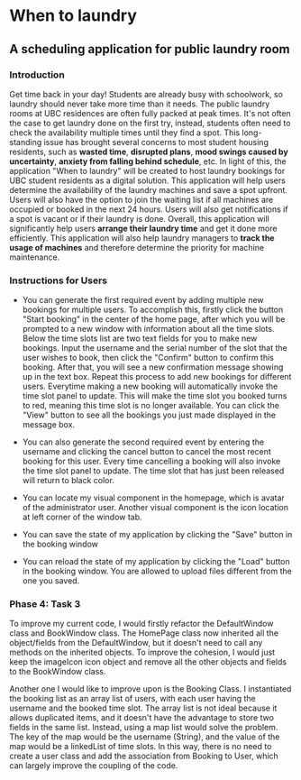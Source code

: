 # When to laundry

## A scheduling application for public laundry room 

### Introduction

Get time back in your day! Students are already busy with schoolwork, so laundry should never take more time than it 
needs. The public laundry rooms at UBC residences are often fully packed at peak times.  It's not often the case to get 
laundry done on the first try, instead, students often need to check the availability multiple times until they find a 
spot. This long-standing issue has brought several concerns to most student housing residents, such as **wasted time**, 
**disrupted plans**, **mood swings caused by uncertainty**, **anxiety from falling behind schedule**, etc. In light of 
this, the application "When to laundry" will be created to host laundry bookings for UBC student residents as a digital 
solution. This application will help users determine the availability of the laundry machines and save a spot upfront. 
Users will also have the option to join the waiting list if all machines are occupied or booked in the next 24 hours. 
Users will also get notifications if a spot is vacant or if their laundry is done. Overall, this application will 
significantly help users **arrange their laundry time** and get it done more efficiently. This application will 
also help laundry managers to **track the usage of machines** and therefore determine the priority for machine 
maintenance.


### Instructions for Users

- You can generate the first required event by adding multiple new bookings for multiple users. To accomplish this,
firstly click the button "Start booking" in the center of the home page, after which you will be prompted to a new
window with information about all the time slots. Below the time slots list are two text fields for you to make new
bookings. Input the username and the serial number of the slot that the user wishes to book, then click the "Confirm"
button to confirm this booking. After that, you will see a new confirmation message showing up in the text box.
Repeat this process to add new bookings for different users. Everytime making a new booking will automatically invoke 
the time slot panel to update. This will make the time slot you booked turns to red, meaning this time slot is no 
longer available. You can click the "View" button to see all the bookings you just made displayed
  in the message box.


- You can also generate the second required event by entering the username and clicking the cancel button to cancel the 
most recent booking for this user. Every time cancelling a booking will also invoke the time slot panel to update. The 
time slot that has just been released will return to black color. 


- You can locate my visual component in the homepage, which is avatar of the administrator user. Another visual 
component is the icon location at left corner of the window tab.

- You can save the state of my application by clicking the "Save" button in the booking window

- You can reload the state of my application by clicking the "Load" button in the booking window. You are allowed to 
upload files different from the one you saved. 


### Phase 4: Task 3
To improve my current code, I would firstly refactor the DefaultWindow class and BookWindow class. The HomePage class
now inherited all the object/fields from the DefaultWindow, but it doesn't need to call any methods on the inherited 
objects. To improve the cohesion, I would just keep the imageIcon icon object and remove all the other objects and 
fields to the BookWindow class.

Another one I would like to improve upon is the Booking Class. I instantiated the booking list as an array list of 
users, with each user having the username and the booked time slot. The array list is not ideal because it allows 
duplicated items, and it doesn't have the advantage to store two fields in the same list. Instead, using a map list
would solve the problem. The key of the map would be the username (String), and the value of the map would be a 
linkedList of time slots. In this way, there is no need to create a user class and add the association from Booking to 
User, which can largely improve the coupling of the code.
